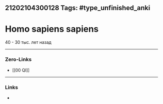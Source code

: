 21202104300128
Tags: #type_unfinished_anki
---
# Homo sapiens sapiens

40 - 30 тыс. лет назад

---
### Zero-Links
- [[00 QI]]
---
### Links
-
